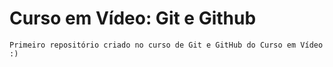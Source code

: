 # Curso em Vídeo: Git e Github
    Primeiro repositório criado no curso de Git e GitHub do Curso em Vídeo :)
 
